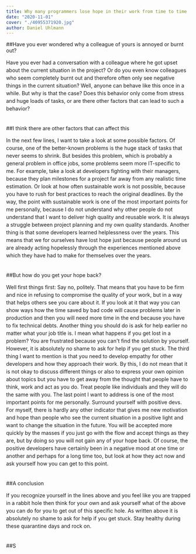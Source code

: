 ```yaml
---
title: Why many programmers lose hope in their work from time to time
date: "2020-11-01"
cover: "./40955371920.jpg"
author: Daniel Uhlmann
---
```


##Have you ever wondered why a colleague of yours is annoyed or burnt out?

<p style = "line-height: 1.5;">
Have you ever had a conversation with a colleague where he got upset about the current situation in the project? Or do you even know colleagues who seem completely burnt out and therefore often only see negative things in the current situation? Well, anyone can behave like this once in a while. But why is that the case? Does this behavior only come from stress and huge loads of tasks, or are there other factors that can lead to such a behavior? <br></br></p>

##I think there are other factors that can affect this

<p style = "line-height: 1.5;">
In the next few lines, I want to take a look at some possible factors. Of course, one of the better-known problems is the huge stack of tasks that never seems to shrink. But besides this problem, which is probably a general problem in office jobs, some problems seem more IT-specific to me. For example, take a look at developers fighting with their managers, because they plan milestones for a project far away from any realistic time estimation. Or look at how often sustainable work is not possible, because you have to rush for best practices to reach the original deadlines. By the way, the point with sustainable work is one of the most important points for me personally, because I do not understand why other people do not understand that I want to deliver high quality and reusable work. It is always a struggle between project planning and my own quality standards. Another thing is that some developers learned helplessness over the years. This means that we for ourselves have lost hope just because people around us are already acting hopelessly through the experiences mentioned above which they have had to make for themselves over the years.
<br></br></p>

##But how do you get your hope back?

<p style = "line-height: 1.5;">
Well first things first: Say no, politely.
That means that you have to be firm and nice in refusing to compromise the quality of your work, but in a way that helps others see you care about it. If you look at it that way you can show ways how the time saved by bad code will cause problems later in production and then you will need more time in the end because you have to fix technical debts. Another thing you should do is ask for help earlier no matter what your job title is. I mean what happens if you get lost in a problem? You are frustrated because you can't find the solution by yourself. However, it is absolutely no shame to ask for help if you get stuck. The third thing I want to mention is that you need to develop empathy for other developers and how they approach their work. By this, I do not mean that it is not okay to discuss different things or also to express your own opinion about topics but you have to get away from the thought that people have to think, work and act as you do. Treat people like individuals and they will do the same with you. The last point I want to address is one of the most important points for me personally. Surround yourself with positive devs. For myself, there is hardly any other indicator that gives me new motivation and hope than people who see the current situation in a positive light and want to change the situation in the future. You will be accepted more quickly by the masses if you just go with the flow and accept things as they are, but by doing so you will not gain any of your hope back. Of course, the positive developers have certainly been in a negative mood at one time or another and perhaps for a long time too, but look at how they act now and ask yourself how you can get to this point.
<br></br></p>

##A conclusion

<p style = "line-height: 1.5;">
If you recognize yourself in the lines above and you feel like you are trapped in a rabbit hole then think for your own and ask yourself what of the above you can do for you to get out of this specific hole. As written above it is absolutely no shame to ask for help if you get stuck. Stay healthy during these quarantine days and rock on.
<br></br></p>

##S
